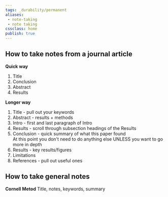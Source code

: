 ```yaml
---
tags: _durability/permanent
aliases:
 - note-taking
 - note taking
cssclass: home
publish: true
---
```

## How to take notes from a journal article
**Quick way**
1. Title
2. Conclusion
3. Abstract
4. Results

**Longer way**
1. Title - pull out your keywords
2. Abstract - results + methods
3. Intro - first and last paragraph of Intro
4. Results - scroll through subsection headings of the Results
5. Conclusion - quick summary of what this paper found <br />At this point you don't need to do anything else UNLESS you want to go more in depth
6. Results - key results/figures
7. Limitations
8. References - pull out useful ones

## How to take general notes
**Cornell Metod**
Title, notes, keywords, summary